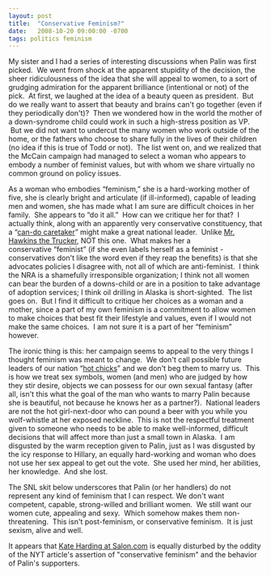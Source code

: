 ```yaml
---
layout: post
title:  "Conservative Feminism?"
date:   2008-10-20 09:00:00 -0700
tags: politics feminism
---
```

<p>
My sister and I had a series of interesting discussions when Palin was first picked.  We went from shock at the apparent stupidity of the decision, the sheer ridiculousness of the idea that she will appeal to women, to a sort of grudging admiration for the apparent brilliance (intentional or not) of the pick.  At first, we laughed at the idea of a beauty queen as president.  But do we really want to assert that beauty and brains can't go together (even if they periodically don't)?  Then we wondered how in the world the mother of a down-syndrome child could work in such a high-stress position as VP.  But we did not want to undercut the many women who work outside of the home, or the fathers who choose to share fully in the lives of their children (no idea if this is true of Todd or not).  The list went on, and we realized that the McCain campaign had managed to select a woman who appears to embody a number of feminist values, but with whom we share virtually no common ground on policy issues.  
</p>
<p>
As a woman who embodies “feminism,” she is a hard-working mother of five, she is clearly bright and articulate (if ill-informed), capable of leading men and women, she has made what I am sure are difficult choices in her family.  She appears to “do it all.”  How can we critique her for that?  I actually think, along with an apparently very conservative constituency, that a “<a href="http://www.nytimes.com/2008/10/19/us/politics/19palin.html?pagewanted=1&amp;_r=1&amp;em%E2%80%9D">can-do caretaker</a>” might make a great national leader.  Unlike <a href="http://www.nytimes.com/2008/10/19/us/politics/19palin.html?pagewanted=1&amp;_r=1&amp;em%E2%80%9D">Mr. Hawkins the Trucker</a>, NOT this one.  What makes her a conservative “feminist” (if she even labels herself as a feminist - conservatives don't like the word even if they reap the benefits) is that she advocates policies I disagree with, not all of which are anti-feminist.  I think the NRA is a shamefully irresponsible organization; I think not all women can bear the burden of a downs-child or are in a position to take advantage of adoption services; I think oil drilling in Alaska is short-sighted.  The list goes on.  But I find it difficult to critique her choices as a woman and a mother, since a part of my own feminism is a commitment to allow women to make choices that best fit their lifestyle and values, even if I would not make the same choices.  I am not sure it is a part of her “feminism” however.
</p>
<p>
The ironic thing is this: her campaign seems to appeal to the very things I thought feminism was meant to change.  We don't call possible future leaders of our nation “<a href="http://www.nytimes.com/2008/10/19/us/politics/19palin.html?pagewanted=1&amp;_r=1&amp;em%E2%80%9D">hot chicks</a>” and we don't beg them to marry us.  This is how we treat sex symbols, women (and men) who are judged by how they stir desire, objects we can possess for our own sexual fantasy (after all, isn't this what the goal of the man who wants to marry Palin because she is beautiful, not because he knows her as a partner?).  National leaders are not the hot girl-next-door who can pound a beer with you while you wolf-whistle at her exposed neckline.  This is not the respectful treatment given to someone who needs to be able to make well-informed, difficult decisions that will affect more than just a small town in Alaska.  I am disgusted by the warm reception given to Palin, just as I was disgusted by the icy response to Hillary, an equally hard-working and woman who does not use her sex appeal to get out the vote.  She used her mind, her abilities, her knowledge.  And she lost.
</p>
<p>
The SNL skit below underscores that Palin (or her handlers) do not represent any kind of feminism that I can respect.  We don't want competent, capable, strong-willed and brilliant women.  We still want our women cute, appealing and sexy.  Which somehow makes them non-threatening.  This isn't post-feminism, or conservative feminism.  It is just sexism, alive and well.
</p>
<div class="update">
<p>
It appears that <a href="http://www.salon.com/mwt/broadsheet/feature/2008/10/20/dudes_for_palin/index.html" target="_blank">Kate Harding at Salon.com</a> is equally disturbed by the oddity of the NYT article's assertion of &quot;conservative feminism&quot; and the behavior of Palin's supporters.
</p>
